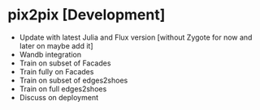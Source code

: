 # pix2pix [Development]

* Update with latest Julia and Flux version  [without Zygote for now and later on maybe add it]
* Wandb integration
* Train on subset of Facades
* Train fully on Facades
* Train on subset of edges2shoes
* Train on full edges2shoes
* Discuss on deployment
